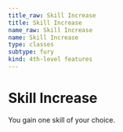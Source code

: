 ```yaml
---
title_raw: Skill Increase
title: Skill Increase
name_raw: Skill Increase
name: Skill Increase
type: classes
subtype: fury
kind: 4th-level features
---
```


# Skill Increase

You gain one skill of your choice.
